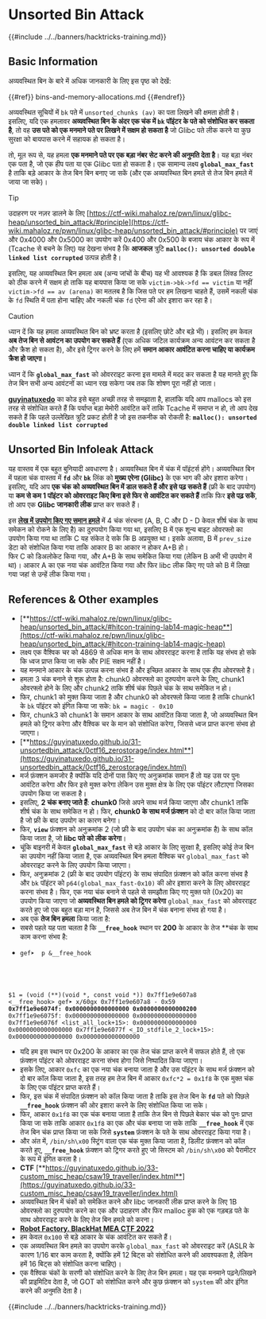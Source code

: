# Unsorted Bin Attack

{{#include ../../banners/hacktricks-training.md}}

## Basic Information

अव्यवस्थित बिन के बारे में अधिक जानकारी के लिए इस पृष्ठ को देखें:

{{#ref}}
bins-and-memory-allocations.md
{{#endref}}

अव्यवस्थित सूचियों में `bk` पते में `unsorted_chunks (av)` का पता लिखने की क्षमता होती है। इसलिए, यदि एक हमलावर **अव्यवस्थित बिन के अंदर एक चंक में `bk` पॉइंटर के पते को संशोधित कर सकता है**, तो वह **उस पते को एक मनमाने पते पर लिखने में सक्षम हो सकता है** जो Glibc पते लीक करने या कुछ सुरक्षा को बायपास करने में सहायक हो सकता है।

तो, मूल रूप से, यह हमला **एक मनमाने पते पर एक बड़ा नंबर सेट करने की अनुमति देता है**। यह बड़ा नंबर एक पता है, जो एक हीप पता या एक Glibc पता हो सकता है। एक सामान्य लक्ष्य **`global_max_fast`** है ताकि बड़े आकार के तेज बिन बिन बनाए जा सकें (और एक अव्यवस्थित बिन हमले से तेज बिन हमले में जाया जा सके)।

> [!TIP]
> उदाहरण पर नज़र डालने के लिए [https://ctf-wiki.mahaloz.re/pwn/linux/glibc-heap/unsorted_bin_attack/#principle](https://ctf-wiki.mahaloz.re/pwn/linux/glibc-heap/unsorted_bin_attack/#principle) पर जाएं और 0x4000 और 0x5000 का उपयोग करें 0x400 और 0x500 के बजाय चंक आकार के रूप में (Tcache से बचने के लिए) यह देखना संभव है कि **आजकल** त्रुटि **`malloc(): unsorted double linked list corrupted`** उत्पन्न होती है।
>
> इसलिए, यह अव्यवस्थित बिन हमला अब (अन्य जांचों के बीच) यह भी आवश्यक है कि डबल लिंक्ड लिस्ट को ठीक करने में सक्षम हो ताकि यह बायपास किया जा सके `victim->bk->fd == victim` या नहीं `victim->fd == av (arena)` का मतलब है कि जिस पते पर हम लिखना चाहते हैं, उसमें नकली चंक के `fd` स्थिति में पता होना चाहिए और नकली चंक `fd` एरेना की ओर इशारा कर रहा है।

> [!CAUTION]
> ध्यान दें कि यह हमला अव्यवस्थित बिन को भ्रष्ट करता है (इसलिए छोटे और बड़े भी)। इसलिए हम केवल **अब तेज बिन से आवंटन का उपयोग कर सकते हैं** (एक अधिक जटिल कार्यक्रम अन्य आवंटन कर सकता है और क्रैश हो सकता है), और इसे ट्रिगर करने के लिए हमें **समान आकार आवंटित करना चाहिए या कार्यक्रम क्रैश हो जाएगा।**
>
> ध्यान दें कि **`global_max_fast`** को ओवरराइट करना इस मामले में मदद कर सकता है यह मानते हुए कि तेज बिन सभी अन्य आवंटनों का ध्यान रख सकेगा जब तक कि शोषण पूरा नहीं हो जाता।

[**guyinatuxedo**](https://guyinatuxedo.github.io/31-unsortedbin_attack/unsorted_explanation/index.html) का कोड इसे बहुत अच्छी तरह से समझाता है, हालांकि यदि आप mallocs को इस तरह से संशोधित करते हैं कि पर्याप्त बड़ा मेमोरी आवंटित करें ताकि Tcache में समाप्त न हो, तो आप देख सकते हैं कि पहले उल्लेखित त्रुटि प्रकट होती है जो इस तकनीक को रोकती है: **`malloc(): unsorted double linked list corrupted`**

## Unsorted Bin Infoleak Attack

यह वास्तव में एक बहुत बुनियादी अवधारणा है। अव्यवस्थित बिन में चंक में पॉइंटर्स होंगे। अव्यवस्थित बिन में पहला चंक वास्तव में **`fd`** और **`bk`** लिंक को **मुख्य एरेना (Glibc)** के एक भाग की ओर इशारा करेगा।\
इसलिए, यदि आप **एक चंक को अव्यवस्थित बिन में डाल सकते हैं और इसे पढ़ सकते हैं** (फ्री के बाद उपयोग) या **कम से कम 1 पॉइंटर को ओवरराइट किए बिना इसे फिर से आवंटित कर सकते हैं** ताकि फिर **इसे पढ़ सकें**, तो आप एक **Glibc जानकारी लीक** प्राप्त कर सकते हैं।

इस [**लेख में उपयोग किए गए समान हमले**](https://guyinatuxedo.github.io/33-custom_misc_heap/csaw18_alienVSsamurai/index.html) में 4 चंक संरचना (A, B, C और D - D केवल शीर्ष चंक के साथ समेकन को रोकने के लिए है) का दुरुपयोग किया गया था, इसलिए B में एक शून्य बाइट ओवरफ्लो का उपयोग किया गया था ताकि C यह संकेत दे सके कि B अप्रयुक्त था। इसके अलावा, B में `prev_size` डेटा को संशोधित किया गया ताकि आकार B का आकार न होकर A+B हो।\
फिर C को डिअलोकेट किया गया, और A+B के साथ समेकित किया गया (लेकिन B अभी भी उपयोग में था)। आकार A का एक नया चंक आवंटित किया गया और फिर libc लीक किए गए पते को B में लिखा गया जहां से उन्हें लीक किया गया।

## References & Other examples

- [**https://ctf-wiki.mahaloz.re/pwn/linux/glibc-heap/unsorted_bin_attack/#hitcon-training-lab14-magic-heap**](https://ctf-wiki.mahaloz.re/pwn/linux/glibc-heap/unsorted_bin_attack/#hitcon-training-lab14-magic-heap)
- लक्ष्य एक वैश्विक चर को 4869 से अधिक मान के साथ ओवरराइट करना है ताकि यह संभव हो सके कि ध्वज प्राप्त किया जा सके और PIE सक्षम नहीं है।
- यह मनमाने आकार के चंक उत्पन्न करना संभव है और इच्छित आकार के साथ एक हीप ओवरफ्लो है।
- हमला 3 चंक बनाने से शुरू होता है: chunk0 ओवरफ्लो का दुरुपयोग करने के लिए, chunk1 ओवरफ्लो होने के लिए और chunk2 ताकि शीर्ष चंक पिछले चंक के साथ समेकित न हो।
- फिर, chunk1 को मुक्त किया जाता है और chunk0 को ओवरफ्लो किया जाता है ताकि chunk1 के `bk` पॉइंटर को इंगित किया जा सके: `bk = magic - 0x10`
- फिर, chunk3 को chunk1 के समान आकार के साथ आवंटित किया जाता है, जो अव्यवस्थित बिन हमले को ट्रिगर करेगा और वैश्विक चर के मान को संशोधित करेगा, जिससे ध्वज प्राप्त करना संभव हो जाएगा।
- [**https://guyinatuxedo.github.io/31-unsortedbin_attack/0ctf16_zerostorage/index.html**](https://guyinatuxedo.github.io/31-unsortedbin_attack/0ctf16_zerostorage/index.html)
- मर्ज फ़ंक्शन कमजोर है क्योंकि यदि दोनों पास किए गए अनुक्रमांक समान हैं तो यह उस पर पुनः आवंटित करेगा और फिर इसे मुक्त करेगा लेकिन उस मुक्त क्षेत्र के लिए एक पॉइंटर लौटाएगा जिसका उपयोग किया जा सकता है।
- इसलिए, **2 चंक बनाए जाते हैं**: **chunk0** जिसे अपने साथ मर्ज किया जाएगा और chunk1 ताकि शीर्ष चंक के साथ समेकित न हो। फिर, **chunk0 के साथ मर्ज फ़ंक्शन** को दो बार कॉल किया जाता है जो फ्री के बाद उपयोग का कारण बनेगा।
- फिर, **`view`** फ़ंक्शन को अनुक्रमांक 2 (जो फ्री के बाद उपयोग चंक का अनुक्रमांक है) के साथ कॉल किया जाता है, जो **libc पते को लीक करेगा**।
- चूंकि बाइनरी में केवल **`global_max_fast`** से बड़े आकार के लिए सुरक्षा है, इसलिए कोई तेज बिन का उपयोग नहीं किया जाता है, एक अव्यवस्थित बिन हमला वैश्विक चर `global_max_fast` को ओवरराइट करने के लिए उपयोग किया जाएगा।
- फिर, अनुक्रमांक 2 (फ्री के बाद उपयोग पॉइंटर) के साथ संपादित फ़ंक्शन को कॉल करना संभव है और `bk` पॉइंटर को `p64(global_max_fast-0x10)` की ओर इशारा करने के लिए ओवरराइट करना संभव है। फिर, एक नया चंक बनाने से पहले से समझौता किए गए मुक्त पते (0x20) का उपयोग किया जाएगा जो **अव्यवस्थित बिन हमले को ट्रिगर करेगा** `global_max_fast` को ओवरराइट करते हुए जो एक बहुत बड़ा मान है, जिससे अब तेज बिन में चंक बनाना संभव हो गया है।
- अब एक **तेज बिन हमला** किया जाता है:
- सबसे पहले यह पता चलता है कि **`__free_hook`** स्थान पर **200** के आकार के तेज **चंक के साथ काम करना संभव है:
- <pre class="language-c"><code class="lang-c">gef➤  p &__free_hook
$1 = (void (**)(void *, const void *)) 0x7ff1e9e607a8 <__free_hook>
gef➤  x/60gx 0x7ff1e9e607a8 - 0x59
<strong>0x7ff1e9e6074f: 0x0000000000000000      0x0000000000000200
</strong>0x7ff1e9e6075f: 0x0000000000000000      0x0000000000000000
0x7ff1e9e6076f <list_all_lock+15>:      0x0000000000000000      0x0000000000000000
0x7ff1e9e6077f <_IO_stdfile_2_lock+15>: 0x0000000000000000      0x0000000000000000
</code></pre>
- यदि हम इस स्थान पर 0x200 के आकार का एक तेज चंक प्राप्त करने में सफल होते हैं, तो एक फ़ंक्शन पॉइंटर को ओवरराइट करना संभव होगा जिसे निष्पादित किया जाएगा।
- इसके लिए, आकार `0xfc` का एक नया चंक बनाया जाता है और उस पॉइंटर के साथ मर्ज फ़ंक्शन को दो बार कॉल किया जाता है, इस तरह हम तेज बिन में आकार `0xfc*2 = 0x1f8` के एक मुक्त चंक के लिए एक पॉइंटर प्राप्त करते हैं।
- फिर, इस चंक में संपादित फ़ंक्शन को कॉल किया जाता है ताकि इस तेज बिन के **`fd`** पते को पिछले **`__free_hook`** फ़ंक्शन की ओर इशारा करने के लिए संशोधित किया जा सके।
- फिर, आकार `0x1f8` का एक चंक बनाया जाता है ताकि तेज बिन से पिछले बेकार चंक को पुनः प्राप्त किया जा सके ताकि आकार `0x1f8` का एक और चंक बनाया जा सके ताकि **`__free_hook`** में एक तेज बिन चंक प्राप्त किया जा सके जिसे **`system`** फ़ंक्शन के पते के साथ ओवरराइट किया गया है।
- और अंत में, `/bin/sh\x00` स्ट्रिंग वाला एक चंक मुक्त किया जाता है, डिलीट फ़ंक्शन को कॉल करते हुए, **`__free_hook`** फ़ंक्शन को ट्रिगर करते हुए जो सिस्टम को `/bin/sh\x00` को पैरामीटर के रूप में इंगित करता है।
- **CTF** [**https://guyinatuxedo.github.io/33-custom_misc_heap/csaw19_traveller/index.html**](https://guyinatuxedo.github.io/33-custom_misc_heap/csaw19_traveller/index.html)
- अव्यवस्थित बिन में चंकों को समेकित करने और libc जानकारी लीक प्राप्त करने के लिए 1B ओवरफ्लो का दुरुपयोग करने का एक और उदाहरण और फिर malloc हुक को एक गड़बड़ पते के साथ ओवरराइट करने के लिए तेज बिन हमले को करना।
- [**Robot Factory. BlackHat MEA CTF 2022**](https://7rocky.github.io/en/ctf/other/blackhat-ctf/robot-factory/)
- हम केवल `0x100` से बड़े आकार के चंक आवंटित कर सकते हैं।
- एक अव्यवस्थित बिन हमले का उपयोग करके `global_max_fast` को ओवरराइट करें (ASLR के कारण 1/16 बार काम करता है, क्योंकि हमें 12 बिट्स को संशोधित करने की आवश्यकता है, लेकिन हमें 16 बिट्स को संशोधित करना चाहिए)।
- एक वैश्विक चंकों के सरणी को संशोधित करने के लिए तेज बिन हमला। यह एक मनमाने पढ़ने/लिखने की प्राइमिटिव देता है, जो GOT को संशोधित करने और कुछ फ़ंक्शन को `system` की ओर इंगित करने की अनुमति देता है।

{{#include ../../banners/hacktricks-training.md}}

